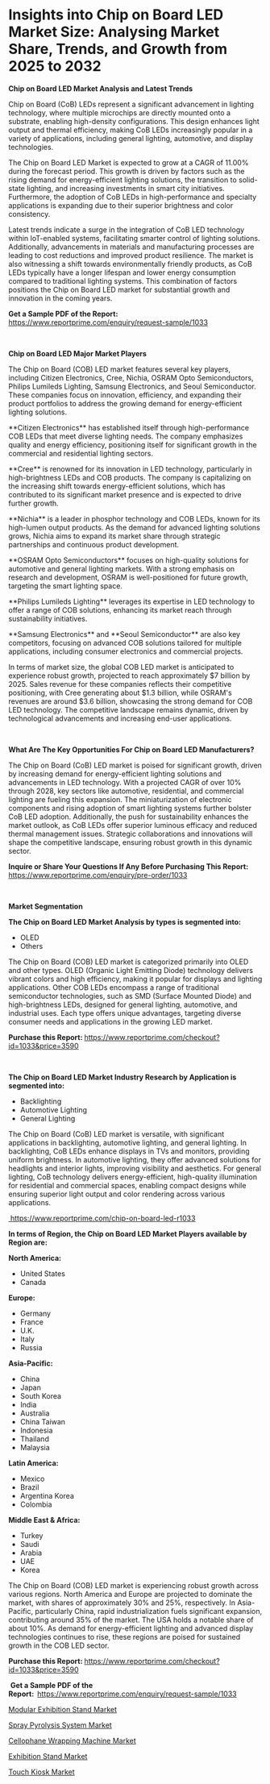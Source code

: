 <p><h1>Insights into Chip on Board LED Market Size: Analysing Market Share, Trends, and Growth from 2025 to 2032</h1></p><p><strong>Chip on Board LED Market Analysis and Latest Trends</strong></p>
<p><p>Chip on Board (CoB) LEDs represent a significant advancement in lighting technology, where multiple microchips are directly mounted onto a substrate, enabling high-density configurations. This design enhances light output and thermal efficiency, making CoB LEDs increasingly popular in a variety of applications, including general lighting, automotive, and display technologies. </p><p>The Chip on Board LED Market is expected to grow at a CAGR of 11.00% during the forecast period. This growth is driven by factors such as the rising demand for energy-efficient lighting solutions, the transition to solid-state lighting, and increasing investments in smart city initiatives. Furthermore, the adoption of CoB LEDs in high-performance and specialty applications is expanding due to their superior brightness and color consistency.</p><p>Latest trends indicate a surge in the integration of CoB LED technology within IoT-enabled systems, facilitating smarter control of lighting solutions. Additionally, advancements in materials and manufacturing processes are leading to cost reductions and improved product resilience. The market is also witnessing a shift towards environmentally friendly products, as CoB LEDs typically have a longer lifespan and lower energy consumption compared to traditional lighting systems. This combination of factors positions the Chip on Board LED market for substantial growth and innovation in the coming years.</p></p>
<p><strong>Get a Sample PDF of the Report:&nbsp;</strong> <a href="https://www.reportprime.com/enquiry/request-sample/1033?utm_campaign=3093&utm_medium=2&utm_source=Github&utm_content=ia&utm_term=18032025&utm_id=chip-on-board-led">https://www.reportprime.com/enquiry/request-sample/1033</a></p>
<p>&nbsp;</p>
<p><strong>Chip on Board LED Major Market Players</strong></p>
<p><p>The Chip on Board (COB) LED market features several key players, including Citizen Electronics, Cree, Nichia, OSRAM Opto Semiconductors, Philips Lumileds Lighting, Samsung Electronics, and Seoul Semiconductor. These companies focus on innovation, efficiency, and expanding their product portfolios to address the growing demand for energy-efficient lighting solutions.</p><p>**Citizen Electronics** has established itself through high-performance COB LEDs that meet diverse lighting needs. The company emphasizes quality and energy efficiency, positioning itself for significant growth in the commercial and residential lighting sectors. </p><p>**Cree** is renowned for its innovation in LED technology, particularly in high-brightness LEDs and COB products. The company is capitalizing on the increasing shift towards energy-efficient solutions, which has contributed to its significant market presence and is expected to drive further growth.</p><p>**Nichia** is a leader in phosphor technology and COB LEDs, known for its high-lumen output products. As the demand for advanced lighting solutions grows, Nichia aims to expand its market share through strategic partnerships and continuous product development.</p><p>**OSRAM Opto Semiconductors** focuses on high-quality solutions for automotive and general lighting markets. With a strong emphasis on research and development, OSRAM is well-positioned for future growth, targeting the smart lighting space.</p><p>**Philips Lumileds Lighting** leverages its expertise in LED technology to offer a range of COB solutions, enhancing its market reach through sustainability initiatives. </p><p>**Samsung Electronics** and **Seoul Semiconductor** are also key competitors, focusing on advanced COB solutions tailored for multiple applications, including consumer electronics and commercial projects.</p><p>In terms of market size, the global COB LED market is anticipated to experience robust growth, projected to reach approximately $7 billion by 2025. Sales revenue for these companies reflects their competitive positioning, with Cree generating about $1.3 billion, while OSRAM's revenues are around $3.6 billion, showcasing the strong demand for COB LED technology. The competitive landscape remains dynamic, driven by technological advancements and increasing end-user applications.</p></p>
<p>&nbsp;</p>
<p><strong>What Are The Key Opportunities For Chip on Board LED Manufacturers?</strong></p>
<p><p>The Chip on Board (CoB) LED market is poised for significant growth, driven by increasing demand for energy-efficient lighting solutions and advancements in LED technology. With a projected CAGR of over 10% through 2028, key sectors like automotive, residential, and commercial lighting are fueling this expansion. The miniaturization of electronic components and rising adoption of smart lighting systems further bolster CoB LED adoption. Additionally, the push for sustainability enhances the market outlook, as CoB LEDs offer superior luminous efficacy and reduced thermal management issues. Strategic collaborations and innovations will shape the competitive landscape, ensuring robust growth in this dynamic sector.</p></p>
<p><strong>Inquire or Share Your Questions If Any Before Purchasing This Report:</strong> <a href="https://www.reportprime.com/enquiry/pre-order/1033?utm_campaign=3093&utm_medium=2&utm_source=Github&utm_content=ia&utm_term=18032025&utm_id=chip-on-board-led">https://www.reportprime.com/enquiry/pre-order/1033</a></p>
<p>&nbsp;</p>
<p><strong>Market Segmentation</strong></p>
<p><strong>The Chip on Board LED Market Analysis by types is segmented into:</strong></p>
<p><ul><li>OLED</li><li>Others</li></ul></p>
<p><p>The Chip on Board (COB) LED market is categorized primarily into OLED and other types. OLED (Organic Light Emitting Diode) technology delivers vibrant colors and high efficiency, making it popular for displays and lighting applications. Other COB LEDs encompass a range of traditional semiconductor technologies, such as SMD (Surface Mounted Diode) and high-brightness LEDs, designed for general lighting, automotive, and industrial uses. Each type offers unique advantages, targeting diverse consumer needs and applications in the growing LED market.</p></p>
<p><strong>Purchase this Report:&nbsp;</strong><a href="https://www.reportprime.com/checkout?id=1033&price=3590&utm_campaign=3093&utm_medium=2&utm_source=Github&utm_content=ia&utm_term=18032025&utm_id=chip-on-board-led">https://www.reportprime.com/checkout?id=1033&price=3590</a></p>
<p>&nbsp;</p>
<p><strong>The Chip on Board LED Market Industry Research by Application is segmented into:</strong></p>
<p><ul><li>Backlighting</li><li>Automotive Lighting</li><li>General Lighting</li></ul></p>
<p><p>The Chip on Board (CoB) LED market is versatile, with significant applications in backlighting, automotive lighting, and general lighting. In backlighting, CoB LEDs enhance displays in TVs and monitors, providing uniform brightness. In automotive lighting, they offer advanced solutions for headlights and interior lights, improving visibility and aesthetics. For general lighting, CoB technology delivers energy-efficient, high-quality illumination for residential and commercial spaces, enabling compact designs while ensuring superior light output and color rendering across various applications.</p></p>
<p><a href="https://www.reportprime.com/chip-on-board-led-r1033?utm_campaign=3093&utm_medium=2&utm_source=Github&utm_content=ia&utm_term=18032025&utm_id=chip-on-board-led">&nbsp;https://www.reportprime.com/chip-on-board-led-r1033</a></p>
<p><strong>In terms of Region, the Chip on Board LED Market Players available by Region are:</strong></p>
<p>
    <p> <strong> North America: </strong>
        <ul>
            <li>United States</li>
            <li>Canada</li>
        </ul>
        </p> 
    <p> <strong> Europe: </strong>
        <ul>
            <li>Germany</li>
            <li>France</li>
            <li>U.K.</li>
            <li>Italy</li>
            <li>Russia</li>
        </ul>
        </p> 
    <p> <strong> Asia-Pacific: </strong>
        <ul>
            <li>China</li>
            <li>Japan</li>
            <li>South Korea</li>
            <li>India</li>
            <li>Australia</li>
            <li>China Taiwan</li>
            <li>Indonesia</li>
            <li>Thailand</li>
            <li>Malaysia</li>
        </ul>
        </p> 
    <p> <strong> Latin America: </strong>
        <ul>
            <li>Mexico</li>
            <li>Brazil</li>
            <li>Argentina Korea</li>
            <li>Colombia</li>
        </ul>
        </p> 
    <p> <strong> Middle East & Africa: </strong>
        <ul>
            <li>Turkey</li>
            <li>Saudi</li>
            <li>Arabia</li>
            <li>UAE</li>
            <li>Korea</li>
        </ul>
    </p>
    </p>
<p><p>The Chip on Board (COB) LED market is experiencing robust growth across various regions. North America and Europe are projected to dominate the market, with shares of approximately 30% and 25%, respectively. In Asia-Pacific, particularly China, rapid industrialization fuels significant expansion, contributing around 35% of the market. The USA holds a notable share of about 10%. As demand for energy-efficient lighting and advanced display technologies continues to rise, these regions are poised for sustained growth in the COB LED sector.</p></p>
<p><strong>Purchase this Report: </strong><a href="https://www.reportprime.com/checkout?id=1033&price=3590&utm_campaign=3093&utm_medium=2&utm_source=Github&utm_content=ia&utm_term=18032025&utm_id=chip-on-board-led">https://www.reportprime.com/checkout?id=1033&price=3590</a></p>
<p>&nbsp;<strong>Get a Sample PDF of the Report:&nbsp;&nbsp;</strong><a href="https://www.reportprime.com/enquiry/request-sample/1033?utm_campaign=3093&utm_medium=2&utm_source=Github&utm_content=ia&utm_term=18032025&utm_id=chip-on-board-led">https://www.reportprime.com/enquiry/request-sample/1033</a></p>
<p><strong></strong></p>
<p><p><a href="https://www.linkedin.com/pulse/global-modular-exhibition-stand-market-analysis-from-2025-idjmc?utm_campaign=3093&utm_medium=2&utm_source=Github&utm_content=ia&utm_term=18032025&utm_id=chip-on-board-led">Modular Exhibition Stand Market</a></p><p><a href="https://www.linkedin.com/pulse/spray-pyrolysis-system-market-evaluation-leading-players-eufjc?utm_campaign=3093&utm_medium=2&utm_source=Github&utm_content=ia&utm_term=18032025&utm_id=chip-on-board-led">Spray Pyrolysis System Market</a></p><p><a href="https://www.linkedin.com/pulse/global-cellophane-wrapping-machine-market-size-share-projected-zg8sc?utm_campaign=3093&utm_medium=2&utm_source=Github&utm_content=ia&utm_term=18032025&utm_id=chip-on-board-led">Cellophane Wrapping Machine Market</a></p><p><a href="https://www.linkedin.com/pulse/exhibition-stand-market-growth-projections-95-cagr-from-adi0c?utm_campaign=3093&utm_medium=2&utm_source=Github&utm_content=ia&utm_term=18032025&utm_id=chip-on-board-led">Exhibition Stand Market</a></p><p><a href="https://www.linkedin.com/pulse/touch-kiosk-market-global-trends-forecast-2025-2032-kataviz-cbsfc?utm_campaign=3093&utm_medium=2&utm_source=Github&utm_content=ia&utm_term=18032025&utm_id=chip-on-board-led">Touch Kiosk Market</a></p></p>